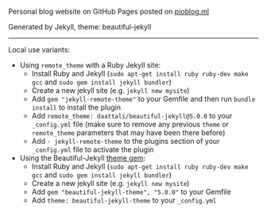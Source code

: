 Personal blog website on GitHub Pages posted on [pioblog.ml](https://pioblog.ml)

Generated by Jekyll, theme: beautiful-jekyll

------

Local use variants:

- Using `remote_theme` with a Ruby Jekyll site:
  - Install Ruby and Jekyll (`sudo apt-get install ruby ruby-dev make gcc` and `sudo gem install jekyll bundler`)
  - Create a new jekyll site (e.g. `jekyll new mysite`)
  - Add `gem "jekyll-remote-theme"` to your Gemfile and then run `bundle install` to install the plugin
  - Add `remote_theme: daattali/beautiful-jekyll@5.0.0` to your `_config.yml` file (make sure to remove any previous `theme` or `remote_theme` parameters that may have been there before)
  - Add `- jekyll-remote-theme` to the plugins section of your `_config.yml` file to activate the plugin
- Using the Beautiful-Jekyll [theme gem](https://rubygems.org/gems/beautiful-jekyll-theme):
  - Install Ruby and Jekyll (`sudo apt-get install ruby ruby-dev make gcc` and `sudo gem install jekyll bundler`)
  - Create a new jekyll site (e.g. `jekyll new mysite`)
  - Add `gem "beautiful-jekyll-theme", "5.0.0"` to your Gemfile
  - Add `theme: beautiful-jekyll-theme` to your `_config.yml`
